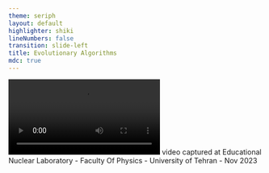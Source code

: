 ```yaml
---
theme: seriph
layout: default
highlighter: shiki
lineNumbers: false
transition: slide-left
title: Evolutionary Algorithms
mdc: true
---
```


<Titler title="Case study: Silver Isotopes" page="6"/>

<video controls class="h-[80%] rounded-[10px]">
      <source src="/radioactivity.mov">
</video>
<a >video captured at Educational Nuclear Laboratory - Faculty Of Physics - University of Tehran - Nov 2023</a>

